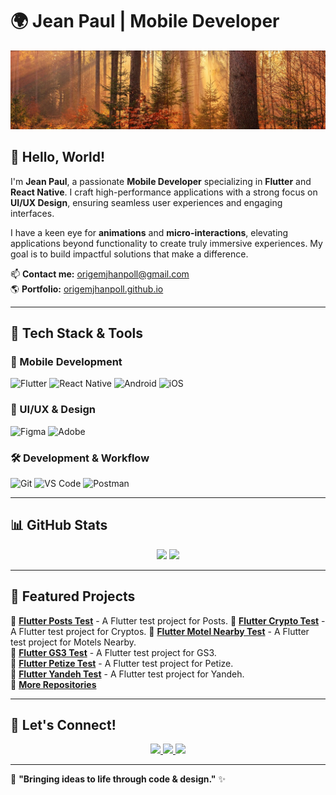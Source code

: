 # 🌍 Jean Paul | Mobile Developer

![top doodle](background.jpeg)

## 👋 Hello, World!
I'm **Jean Paul**, a passionate **Mobile Developer** specializing in **Flutter** and **React Native**. I craft high-performance applications with a strong focus on **UI/UX Design**, ensuring seamless user experiences and engaging interfaces.

I have a keen eye for **animations** and **micro-interactions**, elevating applications beyond functionality to create truly immersive experiences. My goal is to build impactful solutions that make a difference.

📫 **Contact me:** origemjhanpoll@gmail.com  
🌎 **Portfolio:** [origemjhanpoll.github.io](https://origemjhanpoll.github.io)

---

## 🚀 Tech Stack & Tools

### **📱 Mobile Development**
![Flutter](https://img.shields.io/badge/Flutter-02569B?style=flat&logo=flutter&logoColor=white)
![React Native](https://img.shields.io/badge/React%20Native-61DAFB?style=flat&logo=react&logoColor=white)
![Android](https://img.shields.io/badge/Android-3DDC84?style=flat&logo=android&logoColor=white)
![iOS](https://img.shields.io/badge/iOS-000000?style=flat&logo=apple&logoColor=white)

### **🎨 UI/UX & Design**
![Figma](https://img.shields.io/badge/Figma-F24E1E?style=flat&logo=figma&logoColor=white)
![Adobe](https://img.shields.io/badge/Adobe-FF0000?style=flat&logo=adobe&logoColor=white)

### **🛠️ Development & Workflow**
![Git](https://img.shields.io/badge/Git-F05032?style=flat&logo=git&logoColor=white)
![VS Code](https://img.shields.io/badge/VS%20Code-007ACC?style=flat&logo=visualstudiocode&logoColor=white)
![Postman](https://img.shields.io/badge/Postman-FF6C37?style=flat&logo=postman&logoColor=white)

---

## 📊 GitHub Stats
<div align="center">
  <img height="180em" src="https://github-readme-stats.vercel.app/api?username=origemjhanpoll&show_icons=true&theme=tokyonight&count_private=true"/>
  <img height="180em" src="https://github-readme-stats.vercel.app/api/top-langs/?username=origemjhanpoll&layout=compact&langs_count=8&theme=tokyonight"/>
</div>

---

## 🌟 Featured Projects
🔹 **[Flutter Posts Test](https://github.com/origemjhanpoll/flutter_posts_test)** - A Flutter test project for Posts. 
🔹 **[Flutter Crypto Test](https://github.com/origemjhanpoll/flutter_crypto_test)** - A Flutter test project for Cryptos. 
🔹 **[Flutter Motel Nearby Test](https://github.com/origemjhanpoll/flutter_motels_nearby_test)** - A Flutter test project for Motels Nearby.  
🔹 **[Flutter GS3 Test](https://github.com/origemjhanpoll/flutter_gs3_test)** - A Flutter test project for GS3.  
🔹 **[Flutter Petize Test](https://github.com/origemjhanpoll/flutter_petize_test)** - A Flutter test project for Petize.    
🔹 **[Flutter Yandeh Test](https://github.com/origemjhanpoll/flutter_yandeh_test)** - A Flutter test project for Yandeh.  
🔹 **[More Repositories](https://github.com/origemjhanpoll?tab=repositories)**

---

## 🔗 Let's Connect!
<div align='center'>
  <a href='https://www.linkedin.com/in/origemjhanpoll' target='_blank'>
    <img src='https://img.shields.io/badge/LinkedIn-0077B5?style=for-the-badge&logo=linkedin&logoColor=white'/>
  </a>
  <a href='https://instagram.com/origemjhanpoll' target='_blank'>
    <img src='https://img.shields.io/badge/Instagram-E4405F?style=for-the-badge&logo=instagram&logoColor=white'/>
  </a>
  <a href='https://t.me/origemjhanpoll' target='_blank'>
    <img src='https://img.shields.io/badge/Telegram-26A5E4?style=for-the-badge&logo=telegram&logoColor=white'/>
  </a>
</div>

---

🔹 **"Bringing ideas to life through code & design."** ✨

